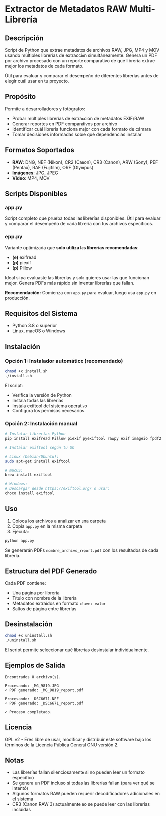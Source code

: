 # Extractor de Metadatos RAW Multi-Librería

## Descripción

Script de Python que extrae metadatos de archivos RAW, JPG, MP4 y MOV usando múltiples librerías de extracción simultáneamente. Genera un PDF por archivo procesado con un reporte comparativo de qué librería extrae mejor los metadatos de cada formato.

Útil para evaluar y comparar el desempeño de diferentes librerías antes de elegir cuál usar en tu proyecto.

## Propósito

Permite a desarrolladores y fotógrafos:
- Probar múltiples librerías de extracción de metadatos EXIF/RAW
- Generar reportes en PDF comparativos por archivo
- Identificar cuál librería funciona mejor con cada formato de cámara
- Tomar decisiones informadas sobre qué dependencias instalar

## Formatos Soportados

- **RAW**: DNG, NEF (Nikon), CR2 (Canon), CR3 (Canon), ARW (Sony), PEF (Pentax), RAF (Fujifilm), ORF (Olympus)
- **Imágenes**: JPG, JPEG
- **Video**: MP4, MOV

## Scripts Disponibles

### app.py
Script completo que prueba todas las librerías disponibles. Útil para evaluar y comparar el desempeño de cada librería con tus archivos específicos.

### epp.py
Variante optimizada que **solo utiliza las librerías recomendadas**:
- **(e)** exifread
- **(p)** piexif
- **(p)** Pillow

Ideal si ya evaluaste las librerías y solo quieres usar las que funcionan mejor. Genera PDFs más rápido sin intentar librerías que fallan.

**Recomendación:** Comienza con `app.py` para evaluar, luego usa `epp.py` en producción.

## Requisitos del Sistema

- Python 3.8 o superior
- Linux, macOS o Windows

## Instalación

### Opción 1: Instalador automático (recomendado)

```bash
chmod +x install.sh
./install.sh
```

El script:
- Verifica la versión de Python
- Instala todas las librerías
- Instala exiftool del sistema operativo
- Configura los permisos necesarios

### Opción 2: Instalación manual

```bash
# Instalar librerías Python
pip install exifread Pillow piexif pyexiftool rawpy exif imageio fpdf2

# Instalar exiftool según tu SO

# Linux (Debian/Ubuntu):
sudo apt-get install exiftool

# macOS:
brew install exiftool

# Windows:
# Descargar desde https://exiftool.org/ o usar:
choco install exiftool
```

## Uso

1. Coloca los archivos a analizar en una carpeta
2. Copia `app.py` en la misma carpeta
3. Ejecuta:

```bash
python app.py
```

Se generarán PDFs `nombre_archivo_report.pdf` con los resultados de cada librería.

## Estructura del PDF Generado

Cada PDF contiene:
- Una página por librería
- Título con nombre de la librería
- Metadatos extraídos en formato `clave: valor`
- Saltos de página entre librerías

## Desinstalación

```bash
chmod +x uninstall.sh
./uninstall.sh
```

El script permite seleccionar qué librerías desinstalar individualmente.

## Ejemplos de Salida

```
Encontrados 8 archivo(s).

Procesando: _MG_9819.JPG
✓ PDF generado: _MG_9819_report.pdf

Procesando: _DSC6671.NEF
✓ PDF generado: _DSC6671_report.pdf

✓ Proceso completado.
```

## Licencia

GPL v2 - Eres libre de usar, modificar y distribuir este software bajo los términos de la Licencia Pública General GNU versión 2.

## Notas

- Las librerías fallan silenciosamente si no pueden leer un formato específico
- Se genera un PDF incluso si todas las librerías fallan (para ver qué se intentó)
- Algunos formatos RAW pueden requerir decodificadores adicionales en el sistema
- CR3 (Canon RAW 3) actualmente no se puede leer con las librerías incluidas